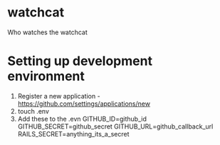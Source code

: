watchcat
========

Who watches the watchcat


Setting up development environment
==================================

1. Register a new application - https://github.com/settings/applications/new
2. touch .env
3. Add these to the .evn
GITHUB_ID=github_id
GITHUB_SECRET=github_secret
GITHUB_URL=github_callback_url
RAILS_SECRET=anything_its_a_secret